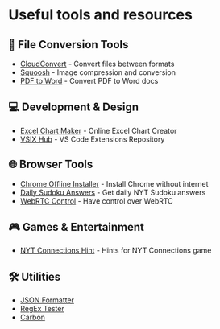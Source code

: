 # Useful tools and resources

## 🔄 File Conversion Tools
- [CloudConvert](https://cloudconvert.com) - Convert files between formats
- [Squoosh](https://squoosh.app) - Image compression and conversion
- [PDF to Word](https://www.camscanner.com/pdftoword) - Convert PDF to Word docs

## 💻 Development & Design
- [Excel Chart Maker](https://exceltochart.com) - Online Excel Chart Creator
- [VSIX Hub](https://www.vsixhub.com) - VS Code Extensions Repository

## 🌐 Browser Tools
- [Chrome Offline Installer](https://www.google.com/intl/en/chrome/?standalone=1) - Install Chrome without internet
- [Daily Sudoku Answers](https://chromewebstore.google.com/detail/daily-sudoku-answers/ddokkpbndkepjfacembbgglfbkinhmpf) - Get daily NYT Sudoku answers
- [WebRTC Control](https://chromewebstore.google.com/detail/webrtc-control/fjkmabmdepjfammlpliljpnbhleegehm) - Have control over WebRTC

## 🎮 Games & Entertainment
- [NYT Connections Hint](https://nytgamehint.com/connections) - Hints for NYT Connections game

## 🛠️ Utilities
- [JSON Formatter](https://jsonformatter.org)
- [RegEx Tester](https://regex101.com)
- [Carbon](https://carbon.now.sh/)
